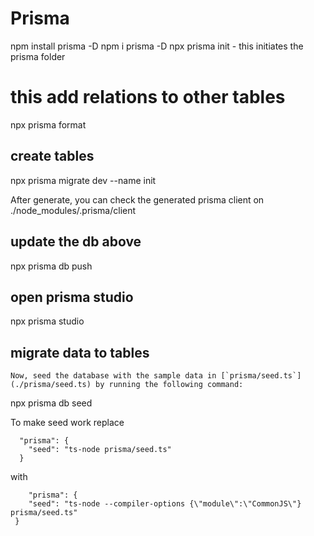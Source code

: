 


# Prisma

npm install prisma -D
npm i prisma -D
npx prisma init  - this initiates the prisma folder

# this add relations to other tables
npx prisma format   

## create tables
npx prisma migrate dev --name init

After generate, you can check the generated prisma client on ./node_modules/.prisma/client

## update the db above
npx prisma db push

## open prisma studio
npx prisma studio

## migrate data to tables
```
Now, seed the database with the sample data in [`prisma/seed.ts`](./prisma/seed.ts) by running the following command:
```
npx prisma db seed

To make seed work replace 
```
  "prisma": {
    "seed": "ts-node prisma/seed.ts"
  }
```
with
```
    "prisma": {
    "seed": "ts-node --compiler-options {\"module\":\"CommonJS\"} prisma/seed.ts"
 }
 ```